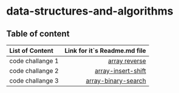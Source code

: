 # data-structures-and-algorithms

## Table of content

| List of Content | Link for it`s Readme.md file |
| :---     | ---: |
| code challange 1 | [array reverse](./array-reverse/README.md)
| code challange 2 | [array-insert-shift](https://github.com/abdulkareemAbunabhan/data-structures-and-algorithms/blob/array-insert-shift/codeChallenge2/README.md)
| code challange 3 | [array-binary-search](https://github.com/abdulkareemAbunabhan/data-structures-and-algorithms/blob/array-binary-search/array-binary-search/README.md)
